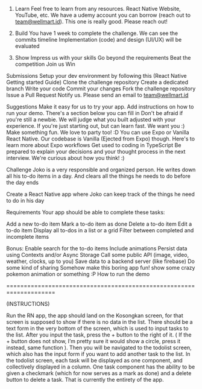 1. Learn
Feel free to learn from any resources. React Native Website, YouTube, etc.
We have a udemy account you can borrow (reach out to team@wellmart.id). This one is really good. Please reach out!

2. Build
You have 1 week to complete the challenge. We can see the commits timeline
Implementation (code) and design (UI/UX) will be evaluated

3. Show
Impress us with your skills
Go beyond the requirements
Beat the competition
Join us
Win

Submissions
Setup your dev environment by following this (React Native Getting started Guide)
Clone the challenge repository
Create a dedicated branch
Write your code
Commit your changes
Fork the challenge repository
Issue a Pull Request
Notify us. Please send an email to team@wellmart.id

Suggestions
Make it easy for us to try your app. Add instructions on how to run your demo. There's a section below you can fill in
Don't be afraid if you're still a newbie. We will judge what you built adjusted with your experience. If you're just starting out, but can learn fast. We want you :)
Make something fun. We love to party too! :D
You can use Expo or Vanilla React Native. Our codebase is Vanilla (Ejected from Expo) though. Here's to learn more about Expo workflows
Get used to coding in TypeScript
Be prepared to explain your decisions and your thought process in the next interview. We're curious about how you think! :)

Challenge
Joko is a very responsible and organized person. He writes down all his to-do items in a day. And clears all the things he needs to do before the day ends

Create a React Native app where Joko can keep track of the things he need to do in his day


Requirements
Your app should be able to complete these tasks:

Add a new to-do item
Mark a to-do item as done
Delete a to-do item
Edit a to-do item
Display all to-dos in a list or a grid
Filter between completed and incomplete items

Bonus:
Enable search for the to-do items
Include animations
Persist data using Contexts and/or Async Storage
Call some public API (image, video, weather, clocks, up to you)
Save data to a backend server (like firebase)
Do some kind of sharing
Somehow make this boring app fun! show some crazy pokemon animation or something :P
How to run the demo



====================================================================

(INSTRUCTIONS)

Run the RN app, the app should land on the Kosongkan screen, for that screen is supposed to show if there is no data in the list.
There should be a text form in the very bottom of the screen, which is used to input tasks to the list.
After you input the task, press the + button to the right of it. ( If the + button does not show, I’m pretty sure it would show a circle, press it instead, same function ).
Then you will be navigated to the todolist screen, which also has the input form if you want to add another task to the list.
In the todolist screen, each task will be displayed as one component, and collectively displayed in a column.
One task component has the ability to be given a checkmark (which for now serves as a mark as done) and a delete button to delete a task.
That is currently the entirety of the app.
